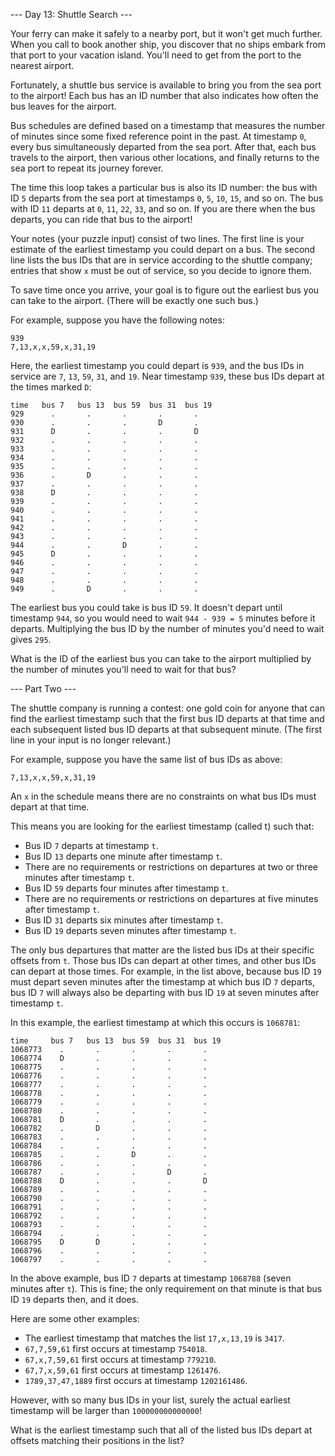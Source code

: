 --- Day 13: Shuttle Search ---

Your ferry can make it safely to a nearby port, but it won't get much further. When you call to book another ship, you discover that no ships embark from that port to your vacation island. You'll need to get from the port to the nearest airport.

Fortunately, a shuttle bus service is available to bring you from the sea port to the airport! Each bus has an ID number that also indicates how often the bus leaves for the airport.

Bus schedules are defined based on a timestamp that measures the number of minutes since some fixed reference point in the past. At timestamp `0`, every bus simultaneously departed from the sea port. After that, each bus travels to the airport, then various other locations, and finally returns to the sea port to repeat its journey forever.

The time this loop takes a particular bus is also its ID number: the bus with ID `5` departs from the sea port at timestamps `0`, `5`, `10`, `15`, and so on. The bus with ID `11` departs at `0`, `11`, `22`, `33`, and so on. If you are there when the bus departs, you can ride that bus to the airport!

Your notes (your puzzle input) consist of two lines. The first line is your estimate of the earliest timestamp you could depart on a bus. The second line lists the bus IDs that are in service according to the shuttle company; entries that show `x` must be out of service, so you decide to ignore them.

To save time once you arrive, your goal is to figure out the earliest bus you can take to the airport. (There will be exactly one such bus.)

For example, suppose you have the following notes:

	939
	7,13,x,x,59,x,31,19

Here, the earliest timestamp you could depart is `939`, and the bus IDs in service are `7`, `13`, `59`, `31`, and `19`. Near timestamp `939`, these bus IDs depart at the times marked `D`:

	time   bus 7   bus 13  bus 59  bus 31  bus 19
	929      .       .       .       .       .
	930      .       .       .       D       .
	931      D       .       .       .       D
	932      .       .       .       .       .
	933      .       .       .       .       .
	934      .       .       .       .       .
	935      .       .       .       .       .
	936      .       D       .       .       .
	937      .       .       .       .       .
	938      D       .       .       .       .
	939      .       .       .       .       .
	940      .       .       .       .       .
	941      .       .       .       .       .
	942      .       .       .       .       .
	943      .       .       .       .       .
	944      .       .       D       .       .
	945      D       .       .       .       .
	946      .       .       .       .       .
	947      .       .       .       .       .
	948      .       .       .       .       .
	949      .       D       .       .       .

The earliest bus you could take is bus ID `59`. It doesn't depart until timestamp `944`, so you would need to wait `944 - 939 = 5` minutes before it departs. Multiplying the bus ID by the number of minutes you'd need to wait gives `295`.

What is the ID of the earliest bus you can take to the airport multiplied by the number of minutes you'll need to wait for that bus?

--- Part Two ---

The shuttle company is running a contest: one gold coin for anyone that can find the earliest timestamp such that the first bus ID departs at that time and each subsequent listed bus ID departs at that subsequent minute. (The first line in your input is no longer relevant.)

For example, suppose you have the same list of bus IDs as above:

	7,13,x,x,59,x,31,19

An `x` in the schedule means there are no constraints on what bus IDs must depart at that time.

This means you are looking for the earliest timestamp (called t) such that:

- Bus ID `7` departs at timestamp `t`.
- Bus ID `13` departs one minute after timestamp `t`.
- There are no requirements or restrictions on departures at two or three minutes after timestamp `t`.
- Bus ID `59` departs four minutes after timestamp `t`.
- There are no requirements or restrictions on departures at five minutes after timestamp `t`.
- Bus ID `31` departs six minutes after timestamp `t`.
- Bus ID `19` departs seven minutes after timestamp `t`.

The only bus departures that matter are the listed bus IDs at their specific offsets from `t`. Those bus IDs can depart at other times, and other bus IDs can depart at those times. For example, in the list above, because bus ID `19` must depart seven minutes after the timestamp at which bus ID `7` departs, bus ID `7` will always also be departing with bus ID `19` at seven minutes after timestamp `t`.

In this example, the earliest timestamp at which this occurs is `1068781`:

	time     bus 7   bus 13  bus 59  bus 31  bus 19
	1068773    .       .       .       .       .
	1068774    D       .       .       .       .
	1068775    .       .       .       .       .
	1068776    .       .       .       .       .
	1068777    .       .       .       .       .
	1068778    .       .       .       .       .
	1068779    .       .       .       .       .
	1068780    .       .       .       .       .
	1068781    D       .       .       .       .
	1068782    .       D       .       .       .
	1068783    .       .       .       .       .
	1068784    .       .       .       .       .
	1068785    .       .       D       .       .
	1068786    .       .       .       .       .
	1068787    .       .       .       D       .
	1068788    D       .       .       .       D
	1068789    .       .       .       .       .
	1068790    .       .       .       .       .
	1068791    .       .       .       .       .
	1068792    .       .       .       .       .
	1068793    .       .       .       .       .
	1068794    .       .       .       .       .
	1068795    D       D       .       .       .
	1068796    .       .       .       .       .
	1068797    .       .       .       .       .

In the above example, bus ID `7` departs at timestamp `1068788` (seven minutes after `t`). This is fine; the only requirement on that minute is that bus ID `19` departs then, and it does.

Here are some other examples:

- The earliest timestamp that matches the list `17,x,13,19` is `3417`.
- `67,7,59,61` first occurs at timestamp `754018`.
- `67,x,7,59,61` first occurs at timestamp `779210`.
- `67,7,x,59,61` first occurs at timestamp `1261476`.
- `1789,37,47,1889` first occurs at timestamp `1202161486`.

However, with so many bus IDs in your list, surely the actual earliest timestamp will be larger than `100000000000000`!

What is the earliest timestamp such that all of the listed bus IDs depart at offsets matching their positions in the list?
